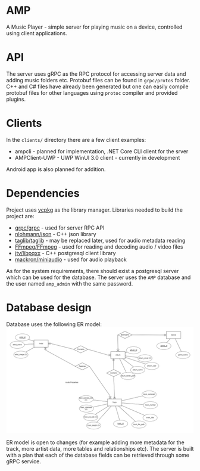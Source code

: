 # AMP
A Music Player - simple server for playing music on a device, controlled using client applications.

# API
The server uses gRPC as the RPC protocol for accessing server data and adding music folders etc.
Protobuf files can be found in ```grpc/protos``` folder. C++ and C# files have already been generated but one can easily compile protobuf files for other languages using ```protoc``` compiler and provided plugins.

# Clients
In the ```clients/``` directory there are a few client examples:

- ampcli - planned for implementation, .NET Core CLI client for the srver
- AMPClient-UWP - UWP WinUI 3.0 client - currently in development

Android app is also planned for addition.

# Dependencies

Project uses [vcpkg](https://github.com/microsoft/vcpkg) as the library manager. Libraries needed to build the project are:

- [grpc/grpc](https://github.com/grpc/grpc) - used for server RPC API
- [nlohmann/json](https://github.com/nlohmann/json) - C++ json library
- [taglib/taglib](https://github.com/taglib/taglib) - may be replaced later, used for audio metadata reading
- [FFmpeg/FFmpeg](https://github.com/FFmpeg/FFmpeg) - used for reading and decoding audio / video files
- [jtv/libpqxx](https://github.com/jtv/libpqxx) - C++ postgresql client library
- [mackron/miniaudio](https://github.com/mackron/miniaudio) - used for audio playback

As for the system requirements, there should exist a postgresql server which can be used for the database. The server uses the ```AMP``` database and the user named ```amp_admin``` with the same password.

# Database design

Database uses the following ER model:
![ER Model](img/er_model.png)

ER model is open to changes (for example adding more metadata for the track, more artist data, more tables and relationships etc). The server is built with a plan that each of the database fields can be retrieved through some gRPC service.
